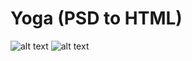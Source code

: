 # Yoga (PSD to HTML)

![alt text](https://i.imgur.com/piVeAlW.png)
![alt text](https://i.imgur.com/TeskTd1.png)

